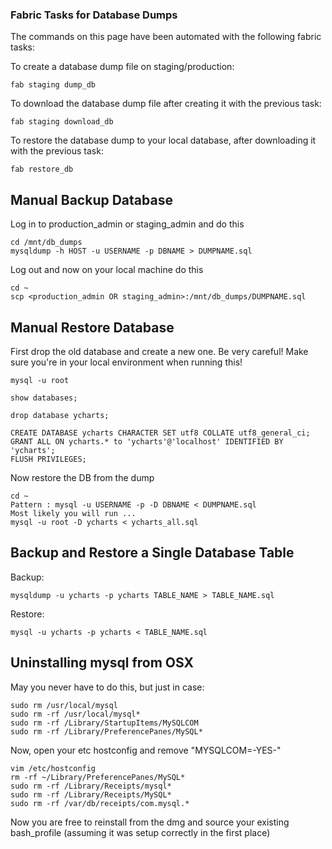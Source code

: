 ### Fabric Tasks for Database Dumps

The commands on this page have been automated with the following fabric tasks:

To create a database dump file on staging/production:

    fab staging dump_db

To download the database dump file after creating it with the previous task:

    fab staging download_db

To restore the database dump to your local database, after downloading it with the previous task:

    fab restore_db

## Manual Backup Database

Log in to production_admin or staging_admin and do this

    cd /mnt/db_dumps
    mysqldump -h HOST -u USERNAME -p DBNAME > DUMPNAME.sql

Log out and now on your local machine do this

    cd ~
    scp <production_admin OR staging_admin>:/mnt/db_dumps/DUMPNAME.sql

## Manual Restore Database

First drop the old database and create a new one. Be very careful! Make sure you're in your local environment when running this!

    mysql -u root

    show databases;

    drop database ycharts;

    CREATE DATABASE ycharts CHARACTER SET utf8 COLLATE utf8_general_ci;
    GRANT ALL ON ycharts.* to 'ycharts'@'localhost' IDENTIFIED BY 'ycharts';
    FLUSH PRIVILEGES;

Now restore the DB from the dump

    cd ~
    Pattern : mysql -u USERNAME -p -D DBNAME < DUMPNAME.sql
    Most likely you will run ...
    mysql -u root -D ycharts < ycharts_all.sql


## Backup and Restore a Single Database Table

Backup:

    mysqldump -u ycharts -p ycharts TABLE_NAME > TABLE_NAME.sql

Restore:

    mysql -u ycharts -p ycharts < TABLE_NAME.sql

## Uninstalling mysql from OSX

May you never have to do this, but just in case:

    sudo rm /usr/local/mysql
    sudo rm -rf /usr/local/mysql*
    sudo rm -rf /Library/StartupItems/MySQLCOM
    sudo rm -rf /Library/PreferencePanes/MySQL*

Now, open your etc hostconfig and remove "MYSQLCOM=-YES-"

    vim /etc/hostconfig
    rm -rf ~/Library/PreferencePanes/MySQL*
    sudo rm -rf /Library/Receipts/mysql*
    sudo rm -rf /Library/Receipts/MySQL*
    sudo rm -rf /var/db/receipts/com.mysql.*

Now you are free to reinstall from the dmg and source your existing bash_profile (assuming it was setup correctly in the first place)

